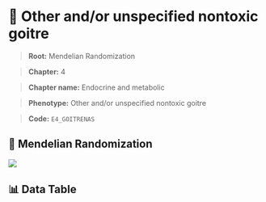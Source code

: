 # 🧪 Other and/or unspecified nontoxic goitre

> **Root:** Mendelian Randomization

> **Chapter:** 4  

> **Chapter name:** Endocrine and metabolic

> **Phenotype:** Other and/or unspecified nontoxic goitre  

> **Code:** `E4_GOITRENAS`

## 🧬 Mendelian Randomization  

<img src="/MR/Figures/Forward/E4_GOITRENAS.png"/>

## 📊 Data Table

<CsvTableMRF src="/MR/Data/Forward/E4_GOITRENAS.csv"/>

